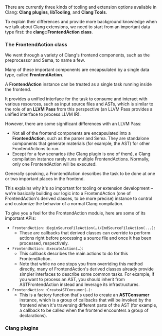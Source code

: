 There are currently three kinds of tooling and extension options available in Clang: **Clang plugins**, **libTooling**, and **Clang Tools**.

To explain their differences and provide more background knowledge when we talk about Clang extensions, we need to start from an important data type first: the **clang::FrontendAction class**.
### The FrontendAction class
We went through a variety of Clang's frontend components, such as the preprocessor and Sema, to name a few.

Many of these important components are encapsulated by a single data type, called **FrontendAction**.

A **FrontendAction** instance can be treated as a single task running inside the frontend.

It provides a unified interface for the task to consume and interact with various resources, such as input source files and ASTs, which is similar to the role of an **LLVM Pass** from this perspective (an LLVM Pass provides a unified interface to process LLVM IR).


However, there are some significant differences with an LLVM Pass:
- Not all of the frontend components are encapsulated into a **FrontendAction**, such as the parser and Sema. They are standalone components that generate materials (for example, the AST) for other FrontendActions to run.
- Except for a few scenarios (the Clang plugin is one of them), a Clang compilation instance rarely runs multiple FrontendActions. Normally, only one FrontendAction will be executed.

Generally speaking, a FrontendAction describes the task to be done at one or two important places in the frontend.

This explains why it's so important for tooling or extension development – we're basically building our logic into a FrontendAction (one of FrontendAction's derived classes, to be more precise) instance to control and customize the behavior of a normal Clang compilation.

To give you a feel for the FrontendAction module, here are some of its important APIs:
- `FrontendAction::BeginSourceFileAction(…)/EndSourceFileAction(...)`:
	- These are callbacks that derived classes can override to perform actions right before processing a source file and once it has been processed, respectively.
- `FrontendAction::ExecuteAction(…)`:
	- This callback describes the main actions to do for this FrontendAction. 
	-  Note that while no one stops you from overriding this method directly, many of FrontendAction's derived classes already provide simpler interfaces to describe some common tasks. For example, if you want to process an AST, you should inherit from ASTFrontendAction instead and leverage its infrastructures.
- `FrontendAction::CreateASTConsumer(…)`:
	- This is a factory function that's used to create an **ASTConsumer** instance, which is a group of callbacks that will be invoked by the frontend when it's traversing different parts of the AST (for example, a callback to be called when the frontend encounters a group of declarations).

### Clang plugins

